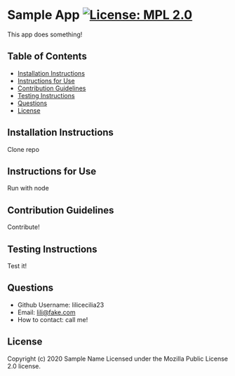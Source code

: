 # Sample App [![License: MPL 2.0](https://img.shields.io/badge/License-MPL%202.0-brightgreen.svg)](https://opensource.org/licenses/MPL-2.0) 
 This app does something! 
 ## Table of Contents 
 * [Installation Instructions](#Installation-Instructions) 
 * [Instructions for Use](#Instructions-for-Use) 
 * [Contribution Guidelines](#Contribution-Guidelines) 
 * [Testing Instructions](#Testing-Instructions) 
 * [Questions](#Questions) 
 * [License](#License) 
 ## Installation Instructions 
 Clone repo 
 ## Instructions for Use 
 Run with node 
 ## Contribution Guidelines  
 Contribute! 
 ## Testing Instructions 
 Test it! 
 ## Questions  
 * Github Username: lilicecilia23 
 * Email: lili@fake.com 
 * How to contact: call me! 
 ## License 
 Copyright (c) 2020 Sample Name Licensed under the Mozilla Public License 2.0 license.